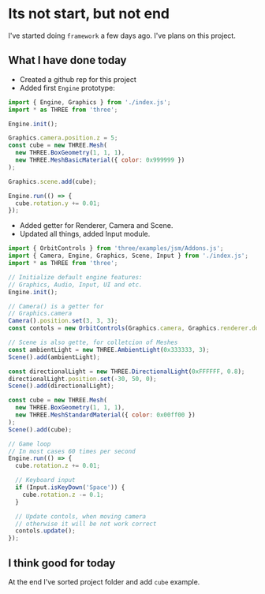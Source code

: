 # Its not start, but not end

I've started doing `framework` a few days ago.
I've plans on this project.

## What I have done today

- Created a github rep for this project
- Added first `Engine` prototype:

```js
import { Engine, Graphics } from './index.js';
import * as THREE from 'three';

Engine.init();

Graphics.camera.position.z = 5;
const cube = new THREE.Mesh(
  new THREE.BoxGeometry(1, 1, 1),
  new THREE.MeshBasicMaterial({ color: 0x999999 })
);

Graphics.scene.add(cube);

Engine.run(() => {
  cube.rotation.y += 0.01;
});
  ```

- Added getter for Renderer, Camera and Scene.
- Updated all things, added Input module.

```js
import { OrbitControls } from 'three/examples/jsm/Addons.js';
import { Camera, Engine, Graphics, Scene, Input } from './index.js';
import * as THREE from 'three';

// Initialize default engine features:
// Graphics, Audio, Input, UI and etc.
Engine.init();

// Camera() is a getter for
// Graphics.camera
Camera().position.set(3, 3, 3);
const contols = new OrbitControls(Graphics.camera, Graphics.renderer.domElement);

// Scene is also gette, for colletcion of Meshes
const ambientLight = new THREE.AmbientLight(0x333333, 3);
Scene().add(ambientLight);

const directionalLight = new THREE.DirectionalLight(0xFFFFFF, 0.8);
directionalLight.position.set(-30, 50, 0);
Scene().add(directionalLight);

const cube = new THREE.Mesh(
  new THREE.BoxGeometry(1, 1, 1),
  new THREE.MeshStandardMaterial({ color: 0x00ff00 })
);
Scene().add(cube);

// Game loop
// In most cases 60 times per second
Engine.run(() => {
  cube.rotation.z += 0.01;

  // Keyboard input
  if (Input.isKeyDown('Space')) {
    cube.rotation.z -= 0.1;
  }

  // Update contols, when moving camera
  // otherwise it will be not work correct
  contols.update();
});
```

## I think good for today

At the end I've sorted project folder and add `cube` example.
